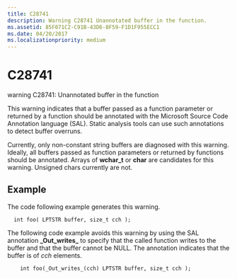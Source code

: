 ```yaml
---
title: C28741
description: Warning C28741 Unannotated buffer in the function.
ms.assetid: 85F071C2-C91B-43D6-8F59-F1D1F955ECC1
ms.date: 04/20/2017
ms.localizationpriority: medium
---
```


# C28741


warning C28741: Unannotated buffer in the function

This warning indicates that a buffer passed as a function parameter or returned by a function should be annotated with the Microsoft Source Code Annotation language (SAL). Static analysis tools can use such annotations to detect buffer overruns.

Currently, only non-constant string buffers are diagnosed with this warning. Ideally, all buffers passed as function parameters or returned by functions should be annotated. Arrays of **wchar\_t** or **char** are candidates for this warning. Unsigned chars currently are not.

## <span id="Example"></span><span id="example"></span><span id="EXAMPLE"></span>Example


The code following example generates this warning.

```
  int foo( LPTSTR buffer, size_t cch );
```

The following code example avoids this warning by using the SAL annotation **\_Out\_writes\_** to specify that the called function writes to the buffer and that the buffer cannot be NULL. The annotation indicates that the buffer is of *cch* elements.

```
    int foo(_Out_writes_(cch) LPTSTR buffer, size_t cch );
```

 

 





